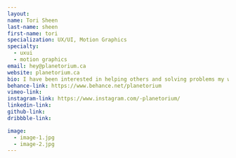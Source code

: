 ```yaml
---
layout:
name: Tori Sheen
last-name: sheen
first-name: tori
specialization: UX/UI, Motion Graphics
specialty:
  - uxui
  - motion graphics
email: hey@planetorium.ca
website: planetorium.ca
bio: I have been interested in helping others and solving problems my whole life. I am a firm believer that we can always strive to make things better for others. My goal is to make people feel good and have great experiences.
behance-link: https://www.behance.net/planetorium
vimeo-link:
instagram-link: https://www.instagram.com/-planetorium/
linkedin-link:
github-link:
dribbble-link:

image:
  - image-1.jpg
  - image-2.jpg
---
```

